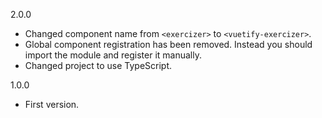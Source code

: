 2.0.0
* Changed component name from `<exercizer>` to `<vuetify-exercizer>`.
* Global component registration has been removed. Instead you should import the module and register it manually.
* Changed project to use TypeScript.

1.0.0
* First version.